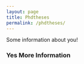 ```yaml
---
layout: page
title: Phdtheses
permalink: /phdtheses/
---
```


Some information about you!

### Yes More Information
